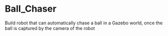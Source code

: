 # Ball_Chaser
Build robot that can automatically chase a ball in a Gazebo world, once the ball is captured by the camera of the robot
